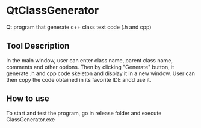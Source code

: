 # QtClassGenerator
 Qt program that generate  c++ class text code (.h and cpp)

## Tool Description
In the main window, user can enter class name, parent class  name, comments and other options.
Then by clicking "Generate" button, it generate .h and cpp code skeleton and display it in a new window.
User can then copy the code obtained in its favorite IDE andd  use it.


## How to use
To start and test the program,  go  in release folder and execute ClassGenerator.exe
